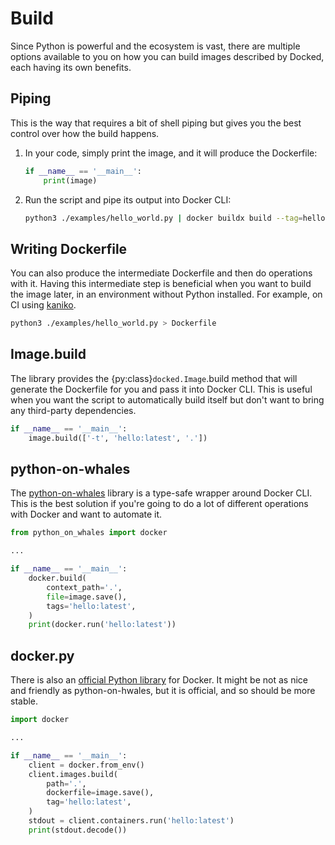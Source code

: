 # Build

Since Python is powerful and the ecosystem is vast, there are multiple options available to you on how you can build images described by Docked, each having its own benefits.

## Piping

This is the way that requires a bit of shell piping but gives you the best control over how the build happens.

1. In your code, simply print the image, and it will produce the Dockerfile:

    ```python
    if __name__ == '__main__':
        print(image)
    ```

1. Run the script and pipe its output into Docker CLI:

    ```bash
    python3 ./examples/hello_world.py | docker buildx build --tag=hello:latest -
    ```

## Writing Dockerfile

You can also produce the intermediate Dockerfile and then do operations with it. Having this intermediate step is beneficial when you want to build the image later, in an environment without Python installed. For example, on CI using [kaniko](https://github.com/GoogleContainerTools/kaniko).

```bash
python3 ./examples/hello_world.py > Dockerfile
```

## Image.build

The library provides the {py:class}`docked.Image`.build method that will generate the Dockerfile for you and pass it into Docker CLI. This is useful when you want the script to automatically build itself but don't want to bring any third-party dependencies.

```python
if __name__ == '__main__':
    image.build(['-t', 'hello:latest', '.'])
```

## python-on-whales

The [python-on-whales](https://github.com/gabrieldemarmiesse/python-on-whales) library is a type-safe wrapper around Docker CLI. This is the best solution if you're going to do a lot of different operations with Docker and want to automate it.

```python
from python_on_whales import docker

...

if __name__ == '__main__':
    docker.build(
        context_path='.',
        file=image.save(),
        tags='hello:latest',
    )
    print(docker.run('hello:latest'))
```

## docker.py

There is also an [official Python library](https://github.com/docker/docker-py) for Docker. It might be not as nice and friendly as python-on-hwales, but it is official, and so should be more stable.

```python
import docker

...

if __name__ == '__main__':
    client = docker.from_env()
    client.images.build(
        path='.',
        dockerfile=image.save(),
        tag='hello:latest',
    )
    stdout = client.containers.run('hello:latest')
    print(stdout.decode())
```
